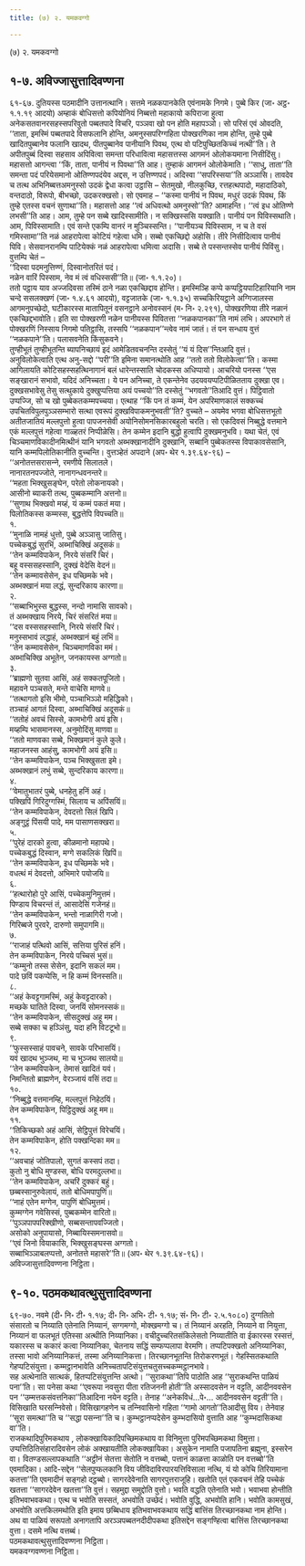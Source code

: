 ```yaml
---
title: (७) २. यमकवग्गो

---
```

(७) २. यमकवग्गो  


## १-७. अविज्‍जासुत्तादिवण्णना

६१-६७. दुतियस्स पठमादीनि उत्तानत्थानि। सत्तमे नळकपानकेति एवंनामके निगमे। पुब्बे किर (जा॰ अट्ठ॰ १.१.१९ आदयो) अम्हाकं बोधिसत्तो कपियोनियं निब्बत्तो महाकायो कपिराजा हुत्वा अनेकसतवानरसहस्सपरिवुतो पब्बतपादे विचरि, पञ्‍ञवा खो पन होति महापञ्‍ञो। सो परिसं एवं ओवदति, ‘‘ताता, इमस्मिं पब्बतपादे विसफलानि होन्ति, अमनुस्सपरिग्गहिता पोक्खरणिका नाम होन्ति, तुम्हे पुब्बे खादितपुब्बानेव फलानि खादथ, पीतपुब्बानेव पानीयानि पिवथ, एत्थ वो पटिपुच्छितकिच्‍चं नत्थी’’ति। ते अपीतपुब्बं दिस्वा सहसाव अपिवित्वा समन्ता परिधावित्वा महासत्तस्स आगमनं ओलोकयमाना निसीदिंसु। महासत्तो आगन्त्वा ‘‘किं, ताता, पानीयं न पिवथा’’ति आह। तुम्हाकं आगमनं ओलोकेमाति। ‘‘साधु, ताता’’ति समन्ता पदं परियेसमानो ओतिण्णपदंयेव अद्दस, न उत्तिण्णपदं। अदिस्वा ‘‘सपरिस्सया’’ति अञ्‍ञासि। तावदेव च तत्थ अभिनिब्बत्तअमनुस्सो उदकं द्वेधा कत्वा उट्ठासि – सेतमुखो, नीलकुच्छि, रत्तहत्थपादो, महादाठिको, वन्तदाठो, विरूपो, बीभच्छो, उदकरक्खसो। सो एवमाह – ‘‘कस्मा पानीयं न पिवथ, मधुरं उदकं पिवथ, किं तुम्हे एतस्स वचनं सुणाथा’’ति। महासत्तो आह ‘‘त्वं अधिवत्थो अमनुस्सो’’ति? आमाहन्ति। ‘‘त्वं इध ओतिण्णे लभसी’’ति आह। आम, तुम्हे पन सब्बे खादिस्सामीति। न सक्खिस्ससि यक्खाति। पानीयं पन पिविस्सथाति। आम, पिविस्सामाति। एवं सन्ते एकम्पि वानरं न मुञ्‍चिस्सन्ति। ‘‘पानीयञ्‍च पिविस्साम, न च ते वसं गमिस्सामा’’ति नळं आहरापेत्वा कोटियं गहेत्वा धमि। सब्बो एकच्छिद्दो अहोसि। तीरे निसीदित्वाव पानीयं पिवि। सेसवानरानम्पि पाटियेक्‍कं नळं आहरापेत्वा धमित्वा अदासि। सब्बे ते पस्सन्तस्सेव पानीयं पिविंसु। वुत्तम्पि चेतं –  
‘‘दिस्वा पदमनुत्तिण्णं, दिस्वानोतरितं पदं।  
नळेन वारिं पिस्साम, नेव मं त्वं वधिस्ससी’’ति॥ (जा॰ १.१.२०)।  
ततो पट्ठाय याव अज्‍जदिवसा तस्मिं ठाने नळा एकच्छिद्दाव होन्ति। इमस्मिञ्हि कप्पे कप्पट्ठियपाटिहारियानि नाम चन्दे ससलक्खणं (जा॰ १.४.६१ आदयो), वट्टजातके (जा॰ १.१.३५) सच्‍चकिरियट्ठाने अग्गिजालस्स आगमनुपच्छेदो, घटीकारस्स मातापितूनं वसनट्ठाने अनोवस्सनं (म॰ नि॰ २.२९१), पोक्खरणिया तीरे नळानं एकच्छिद्दभावोति। इति सा पोक्खरणी नळेन पानीयस्स पिवितत्ता ‘‘नळकपानका’’ति नामं लभि। अपरभागे तं पोक्खरणिं निस्साय निगमो पतिट्ठासि, तस्सपि ‘‘नळकपान’’न्त्वेव नामं जातं। तं पन सन्धाय वुत्तं ‘‘नळकपाने’’ति। पलासवनेति किंसुकवने।  
तुण्हीभूतं तुण्हीभूतन्ति ब्यापनिच्छायं इदं आमेडितवचनन्ति दस्सेतुं ‘‘यं यं दिस’’न्तिआदि वुत्तं। अनुविलोकेत्वाति एत्थ अनु-सद्दो ‘‘परी’’ति इमिना समानत्थोति आह ‘‘ततो ततो विलोकेत्वा’’ति। कस्मा आगिलायति कोटिसहस्सहत्थिनागानं बलं धारेन्तस्साति चोदकस्स अधिप्पायो। आचरियो पनस्स ‘‘एस सङ्खारानं सभावो, यदिदं अनिच्‍चता। ये पन अनिच्‍चा, ते एकन्तेनेव उदयवयप्पटिपीळितताय दुक्खा एव। दुक्खसभावेसु तेसु सत्थुकाये दुक्खुप्पत्तिया अयं पच्‍चयो’’ति दस्सेतुं ‘‘भगवतो’’तिआदि वुत्तं। पिट्ठिवातो उप्पज्‍जि, सो च खो पुब्बेकतकम्मपच्‍चया। एत्थाह ‘‘किं पन तं कम्मं, येन अपरिमाणकालं सक्‍कच्‍चं उपचितविपुलपुञ्‍ञसम्भारो सत्था एवरूपं दुक्खविपाकमनुभवती’’ति? वुच्‍चते – अयमेव भगवा बोधिसत्तभूतो अतीतजातियं मल्‍लपुत्तो हुत्वा पापजनसेवी अयोनिसोमनसिकारबहुलो चरति। सो एकदिवसं निब्बुद्धे वत्तमाने एकं मल्‍लपुत्तं गहेत्वा गाळ्हतरं निप्पीळेसि। तेन कम्मेन इदानि बुद्धो हुत्वापि दुक्खमनुभवि। यथा चेतं, एवं चिञ्‍चमाणविकादीनमित्थीनं यानि भगवतो अब्भक्खानादीनि दुक्खानि, सब्बानि पुब्बेकतस्स विपाकावसेसानि, यानि कम्मपिलोतिकानीति वुच्‍चन्ति। वुत्तञ्हेतं अपदाने (अप॰ थेर १.३९.६४-९६) –  
‘‘अनोतत्तसरासन्‍ने, रमणीये सिलातले।  
नानारतनपज्‍जोते, नानागन्धवनन्तरे॥  
‘‘महता भिक्खुसङ्घेन, परेतो लोकनायको।  
आसीनो ब्याकरी तत्थ, पुब्बकम्मानि अत्तनो॥  
‘‘सुणाथ भिक्खवो मय्हं, यं कम्मं पकतं मया।  
पिलोतिकस्स कम्मस्स, बुद्धत्तेपि विपच्‍चति॥  
१.  
‘‘मुनाळि नामहं धुत्तो, पुब्बे अञ्‍ञासु जातिसु।  
पच्‍चेकबुद्धं सुरभिं, अब्भाचिक्खिं अदूसकं॥  
‘‘तेन कम्मविपाकेन, निरये संसरिं चिरं।  
बहू वस्ससहस्सानि, दुक्खं वेदेसि वेदनं॥  
‘‘तेन कम्मावसेसेन, इध पच्छिमके भवे।  
अब्भक्खानं मया लद्धं, सुन्दरिकाय कारणा॥  
२.  
‘‘सब्बाभिभुस्स बुद्धस्स, नन्दो नामासि सावको।  
तं अब्भक्खाय निरये, चिरं संसरितं मया॥  
‘‘दस वस्ससहस्सानि, निरये संसरिं चिरं।  
मनुस्सभावं लद्धाहं, अब्भक्खानं बहुं लभिं॥  
‘‘तेन कम्मावसेसेन, चिञ्‍चमाणविका ममं।  
अब्भाचिक्खि अभूतेन, जनकायस्स अग्गतो॥  
३.  
‘‘ब्राह्मणो सुतवा आसिं, अहं सक्‍कतपूजितो।  
महावने पञ्‍चसते, मन्ते वाचेसि माणवे॥  
‘‘तत्थागतो इसि भीमो, पञ्‍चाभिञ्‍ञो महिद्धिको।  
तञ्‍चाहं आगतं दिस्वा, अब्भाचिक्खिं अदूसकं॥  
‘‘ततोहं अवचं सिस्से, कामभोगी अयं इसि।  
मय्हम्पि भासमानस्स, अनुमोदिंसु माणवा॥  
‘‘ततो माणवका सब्बे, भिक्खमानं कुले कुले।  
महाजनस्स आहंसु, कामभोगी अयं इसि॥  
‘‘तेन कम्मविपाकेन, पञ्‍च भिक्खुसता इमे।  
अब्भक्खानं लभुं सब्बे, सुन्दरिकाय कारणा॥  
४.  
‘‘वेमातुभातरं पुब्बे, धनहेतु हनिं अहं।  
पक्खिपिं गिरिदुग्गस्मिं, सिलाय च अपिंसयिं॥  
‘‘तेन कम्मविपाकेन, देवदत्तो सिलं खिपि।  
अङ्गुट्ठं पिंसयी पादे, मम पासाणसक्खरा॥  
५.  
‘‘पुरेहं दारको हुत्वा, कीळमानो महापथे।  
पच्‍चेकबुद्धं दिस्वान, मग्गे सकलिकं खिपिं॥  
‘‘तेन कम्मविपाकेन, इध पच्छिमके भवे।  
वधत्थं मं देवदत्तो, अभिमारे पयोजयि॥  
६.  
‘‘हत्थारोहो पुरे आसिं, पच्‍चेकमुनिमुत्तमं।  
पिण्डाय विचरन्तं तं, आसादेसिं गजेनहं॥  
‘‘तेन कम्मविपाकेन, भन्तो नाळागिरी गजो।  
गिरिब्बजे पुरवरे, दारुणो समुपागमि॥  
७.  
‘‘राजाहं पत्थिवो आसिं, सत्तिया पुरिसं हनिं।  
तेन कम्मविपाकेन, निरये पच्‍चिसं भुसं॥  
‘‘कम्मुनो तस्स सेसेन, इदानि सकलं मम।  
पादे छविं पकप्पेसि, न हि कम्मं विनस्सति॥  
८.  
‘‘अहं केवट्टगामस्मिं, अहुं केवट्टदारको।  
मच्छके घातिते दिस्वा, जनयिं सोमनस्सकं॥  
‘‘तेन कम्मविपाकेन, सीसदुक्खं अहू मम।  
सब्बे सक्‍का च हञ्‍ञिंसु, यदा हनि विटटूभो॥  
९.  
‘‘फुस्सस्साहं पावचने, सावके परिभासयिं।  
यवं खादथ भुञ्‍जथ, मा च भुञ्‍जथ सालयो॥  
‘‘तेन कम्मविपाकेन, तेमासं खादितं यवं।  
निमन्तितो ब्राह्मणेन, वेरञ्‍जायं वसिं तदा॥  
१०.  
‘‘निब्बुद्धे वत्तमानम्हि, मल्‍लपुत्तं निहेठयिं।  
तेन कम्मविपाकेन, पिट्ठिदुक्खं अहू मम॥  
११.  
‘‘तिकिच्छको अहं आसिं, सेट्ठिपुत्तं विरेचयिं।  
तेन कम्मविपाकेन, होति पक्खन्दिका मम॥  
१२.  
‘‘अवचाहं जोतिपालो, सुगतं कस्सपं तदा।  
कुतो नु बोधि मुण्डस्स, बोधि परमदुल्‍लभा॥  
‘‘तेन कम्मविपाकेन, अचरिं दुक्‍करं बहुं।  
छब्बस्सानुरुवेलायं, ततो बोधिमपापुणिं॥  
‘‘नाहं एतेन मग्गेन, पापुणिं बोधिमुत्तमं।  
कुम्मग्गेन गवेसिस्सं, पुब्बकम्मेन वारितो॥  
‘‘पुञ्‍ञपापपरिक्खीणो, सब्बसन्तापवज्‍जितो।  
असोको अनुपायासो, निब्बायिस्समनासवो॥  
‘‘एवं जिनो वियाकासि, भिक्खुसङ्घस्स अग्गतो।  
सब्बाभिञ्‍ञाबलप्पत्तो, अनोतत्ते महासरे’’ति॥ (अप॰ थेर १.३९.६४-९६)।  
अविज्‍जासुत्तादिवण्णना निट्ठिता।  


## ९-१०. पठमकथावत्थुसुत्तादिवण्णना

६९-७०. नवमे (दी॰ नि॰ टी॰ १.१७; दी॰ नि॰ अभि॰ टी॰ १.१७; सं॰ नि॰ टी॰ २.५.१०८०) दुग्गतितो संसारतो च निय्याति एतेनाति निय्यानं, सग्गमग्गो, मोक्खमग्गो च। तं निय्यानं अरहति, निय्याने वा नियुत्ता, निय्यानं वा फलभूतं एतिस्सा अत्थीति निय्यानिका। वचीदुच्‍चरितसंकिलेसतो निय्यातीति वा ईकारस्स रस्सत्तं, यकारस्स च ककारं कत्वा निय्यानिका, चेतनाय सद्धिं सम्फप्पलापा वेरमणि। तप्पटिपक्खतो अनिय्यानिका, तस्सा भावो अनिय्यानिकत्तं, तस्मा अनिय्यानिकत्ता। तिरच्छानभूतन्ति तिरोकरणभूतं। गेहस्सितकथाति गेहप्पटिसंयुत्ता। कम्मट्ठानभावेति अनिच्‍चतापटिसंयुत्तचतुसच्‍चकम्मट्ठानभावे।  
सह अत्थेनाति सात्थकं, हितप्पटिसंयुत्तन्ति अत्थो। ‘‘सुराकथा’’तिपि पाठोति आह ‘‘सुराकथन्ति पाळियं पना’’ति। सा पनेसा कथा ‘‘एवरूपा नवसुरा पीता रतिजननी होती’’ति अस्सादवसेन न वट्टति, आदीनववसेन पन ‘‘उम्मत्तकसंवत्तनिका’’तिआदिना नयेन वट्टति। तेनाह ‘‘अनेकविधं…पे॰… आदीनववसेन वट्टती’’ति। विसिखाति घरसन्‍निवेसो। विसिखागहणेन च तन्‍निवासिनो गहिता ‘‘गामो आगतो’’तिआदीसु विय। तेनेवाह ‘‘सूरा समत्था’’ति च ‘‘सद्धा पसन्‍ना’’ति च। कुम्भट्ठानप्पदेसेन कुम्भदासियो वुत्ताति आह ‘‘कुम्भदासिकथा वा’’ति।  
राजकथादिपुरिमकथाय , लोकक्खायिकादिपच्छिमकथाय वा विनिमुत्ता पुरिमपच्छिमकथा विमुत्ता। उप्पत्तिठितिसंहारादिवसेन लोकं अक्खायतीति लोकक्खायिका। असुकेन नामाति पजापतिना ब्रह्मुना, इस्सरेन वा। वितण्डसल्‍लापकथाति ‘‘अट्ठीनं सेतत्ता सेतोति न वत्तब्बो, पत्तानं काळत्ता काळोति पन वत्तब्बो’’ति एवमादिका। आदि-सद्देन ‘‘सेलपुप्फलकानि विय जीविदाविरपारयत्तिविसाला नत्थि, यं यो कोचि तिरियामाना कतत्ता’’ति एवमादीनं सङ्गहो दट्ठब्बो। सागरदेवेनाति सागरपुत्तराजूहि। खतोति एतं एकवचनं तेहि पच्‍चेकं खतत्ता ‘‘सागरदेवेन खतत्ता’’ति वुत्तं। सहमुद्दा समुद्दोति वुत्तो। भवति वद्धति एतेनाति भवो। भवाभवा होन्तीति इतिभवाभवकथा। एत्थ च भवोति सस्सतं, अभवोति उच्छेदं। भवोति वुद्धि, अभवोति हानि। भवोति कामसुखं, अभवोति अत्तकिलमथोति इति इमाय छब्बिधाय इतिभवाभवकथाय सद्धिं बात्तिंस तिरच्छानकथा नाम होन्ति। अथ वा पाळियं सरूपतो अनागतापि अरञ्‍ञपब्बतनदीदीपकथा इतिसद्देन सङ्गण्हित्वा बात्तिंस तिरच्छानकथा वुत्ता। दसमे नत्थि वत्तब्बं।  
पठमकथावत्थुसुत्तादिवण्णना निट्ठिता।  
यमकवग्गवण्णना निट्ठिता।  